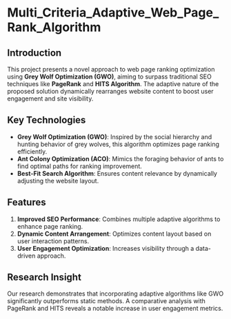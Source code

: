 # Multi_Criteria_Adaptive_Web_Page_Rank_Algorithm

## Introduction  
This project presents a novel approach to web page ranking optimization using **Grey Wolf Optimization (GWO)**, aiming to surpass traditional SEO techniques like **PageRank** and **HITS Algorithm**. The adaptive nature of the proposed solution dynamically rearranges website content to boost user engagement and site visibility.  

## Key Technologies  
- **Grey Wolf Optimization (GWO)**: Inspired by the social hierarchy and hunting behavior of grey wolves, this algorithm optimizes page ranking efficiently.  
- **Ant Colony Optimization (ACO)**: Mimics the foraging behavior of ants to find optimal paths for ranking improvement.  
- **Best-Fit Search Algorithm**: Ensures content relevance by dynamically adjusting the website layout.  

## Features  
1. **Improved SEO Performance**: Combines multiple adaptive algorithms to enhance page ranking.  
2. **Dynamic Content Arrangement**: Optimizes content layout based on user interaction patterns.  
3. **User Engagement Optimization**: Increases visibility through a data-driven approach.  

## Research Insight  
Our research demonstrates that incorporating adaptive algorithms like GWO significantly outperforms static methods. A comparative analysis with PageRank and HITS reveals a notable increase in user engagement metrics.
